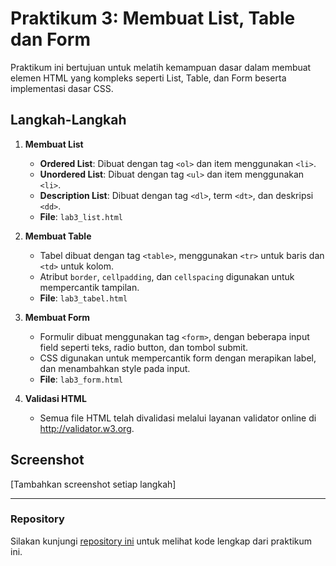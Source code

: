 # Praktikum 3: Membuat List, Table dan Form

Praktikum ini bertujuan untuk melatih kemampuan dasar dalam membuat elemen HTML yang kompleks seperti List, Table, dan Form beserta implementasi dasar CSS.

## Langkah-Langkah

1. **Membuat List**
    - **Ordered List**: Dibuat dengan tag `<ol>` dan item menggunakan `<li>`.
    - **Unordered List**: Dibuat dengan tag `<ul>` dan item menggunakan `<li>`.
    - **Description List**: Dibuat dengan tag `<dl>`, term `<dt>`, dan deskripsi `<dd>`.
    - **File**: `lab3_list.html`

2. **Membuat Table**
    - Tabel dibuat dengan tag `<table>`, menggunakan `<tr>` untuk baris dan `<td>` untuk kolom.
    - Atribut `border`, `cellpadding`, dan `cellspacing` digunakan untuk mempercantik tampilan.
    - **File**: `lab3_tabel.html`

3. **Membuat Form**
    - Formulir dibuat menggunakan tag `<form>`, dengan beberapa input field seperti teks, radio button, dan tombol submit.
    - CSS digunakan untuk mempercantik form dengan merapikan label, dan menambahkan style pada input.
    - **File**: `lab3_form.html`

4. **Validasi HTML**
    - Semua file HTML telah divalidasi melalui layanan validator online di http://validator.w3.org.

## Screenshot
[Tambahkan screenshot setiap langkah]

---

### Repository
Silakan kunjungi [repository ini](URL_REPO) untuk melihat kode lengkap dari praktikum ini.
